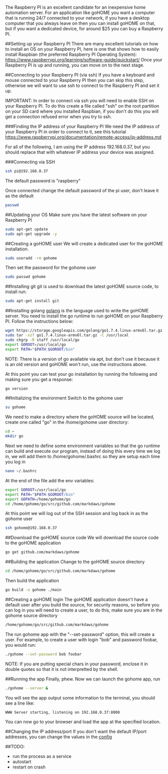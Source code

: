 The Raspberry PI is an excellent candidate for an inexpensive home automation server.  For an application like goHOME you want a computer that is running 24/7 connected to your network, if you have a desktop computer that you always leave on then you can install goHOME on that, but if you want a dedicated device, for around $25 you can buy a Raspberry PI.

##Setting up your Raspberry PI
There are many excellent tutorials on how to install an OS on your Raspberry PI, here is one that shows how to easily install Raspbian (the preferred Raspberry PI Operating System): https://www.raspberrypi.org/learning/software-guide/quickstart/ Once your Raspberry PI is up and running, you can move on to the next stage.

##Connecting to your Raspberry PI (via ssh)
If you have a keyboard and mouse connected to your Raspberry PI then you can skip this step, otherwise we will want to use ssh to connect to the Raspberry PI and set it up.

IMPORTANT: In order to connect via ssh you will need to enable SSH on your Raspberry PI. To do this create a file called "ssh" on the root partition on your SD card where you installed Raspbian, if you don't do this you will get a connection refused error when you try to ssh.

###Finding the IP address of your Raspberry PI
We need the IP address of your Raspberry PI in order to connect to it, see this tutorial https://www.raspberrypi.org/documentation/remote-access/ip-address.md

For all of the following, I am using the IP address 192.168.0.37, but you should replace that with whatever IP address your device was assigned.

###Connecting via SSH
```bash
ssh pi@192.168.0.37
```
The default password is "raspberry"

Once connected change the default password of the pi user, don't leave it as the default
```bash
passwd
```

##Updating your OS
Make sure you have the latest software on your Raspberry PI
```bash 
sudo apt-get update
sudo apt-get upgrade -y
```

##Creating a goHOME user
We will create a dedicated user for the goHOME installation.
```bash
sudo useradd -rm gohome
```
Then set the password for the gohome user
```bash
sudo passwd gohome
```

##Installing git
git is used to download the latest goHOME source code, to install run:
```bash
sudo apt-get install git
```

##Installing golang
[golang](https://golang.org/) is the language used to write the goHOME server. You need to install the go runtime to run goHOME on your Raspberry PI. Follow the instructions below:

```bash
wget https://storage.googleapis.com/golang/go1.7.4.linux-armv6l.tar.gz
sudo tar -xzf go1.7.4.linux-armv6l.tar.gz -C /usr/local
sudo chgrp -R staff /usr/local/go
export GOROOT=/usr/local/go
export PATH="$PATH:$GOROOT/bin"
```
NOTE: There is a version of go available via apt, but don't use it because it is an old version and goHOME won't run, use the instructions above.

At this point you can test your go installation by running the following and making sure you get a response:
```bash
go version
```

##Initializing the environment
Switch to the gohome user
```bash
su gohome
```
We need to make a directory where the goHOME source will be located, create one called "go" in the /home/gohome user directory:
```bash
cd ~
mkdir go
```

Next we need to define some environment variables so that the go runtime can build and execute our program, instead of doing this every time we log in, we will add them to /home/gohome/.bashrc so they are setup each time you log in
```bash
nano ~/.bashrc
```
At the end of the file add the env variables:
```bash
export GOROOT=/usr/local/go
export PATH="$PATH:$GOROOT/bin"
export GOPATH=/home/gohome/go
cd /home/gohome/go/src/github.com/markdaws/gohome
```
At this point we will log out of the SSH session and log back in as the gohome user
```bash
ssh gohome@192.168.0.37
```

##Download the goHOME source code
We will download the source code to the goHOME application
```bash
go get github.com/markdaws/gohome
```

##Building the application
Change to the goHOME source directory
```bash
cd /home/gohome/go/src/github.com/markdaws/gohome
```
Then build the application
```bash
go build -o gohome ./main
```

##Creating a goHOME login
The goHOME application doesn't have a default user after you build the source, for security reasons, so before you can log in you will need to create a user, to do this, make sure you are in the gohome source directory
```bash
/home/gohome/go/src/github.com/markdaws/gohome
```

The run gohome app with the "--set-password" option, this will create a user. For example, to create a user with login "bob" and password foobar, you would run:
```bash
./gohome --set-password bob foobar
```
NOTE: If you are putting special chars in your password, enclose it in double quotes so that it is not interpretted by the shell.

##Running the app
Finally, phew. Now we can launch the gohome app, run
```bash
./gohome --server &
```

You will see the app output some information to the terminal, you should see a line like:
```bash
WWW Server starting, listening on 192.168.0.37:8000
```

You can now go to your browser and load the app at the specified location.

##Changing the IP address/port 
If you don't want the default IP/port addresses, you can change the values in the [config](docs/config.md)


##TODO:
- run the process as a service
- autostart
- restart on crash
